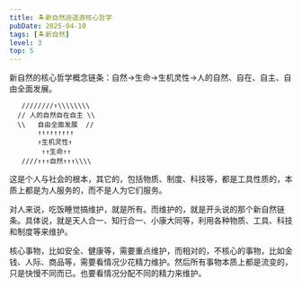 ```yaml
---
title: 🏝新自然逍遥游核心哲学
pubDate: 2025-04-10
tags: [🏝新自然]
level: 3
top: 5
---
```


新自然的核心哲学概念链条：自然->生命->生机灵性->人的自然、自在、自主、自由全面发展。

```
   ////////↑\\\\\\\\
  // 人的自然自在自主 \\
  \\   自由全面发展  //
       ↑↑↑↑↑↑↑↑↑
       ↑生机灵性↑
        ↑↑生命↑↑
   ////↑↑↑自然↑↑↑\\\\
```

这是个人与社会的根本，其它的，包括物质、制度、科技等，都是工具性质的，本质上都是为人服务的，而不是人为它们服务。

对人来说，吃饭睡觉搞维护，就是所有。而维护的，就是开头说的那个新自然链条。具体说，就是天人合一、知行合一、小康大同等，利用各种物质、工具、科技和制度等来维护。

核心事物，比如安全、健康等，需要重点维护，而相对的，不核心的事物，比如金钱、人际、商品等，需要看情况少花精力维护。然后所有事物本质上都是流变的，只是快慢不同而已。也要看情况分配不同的精力来维护。
